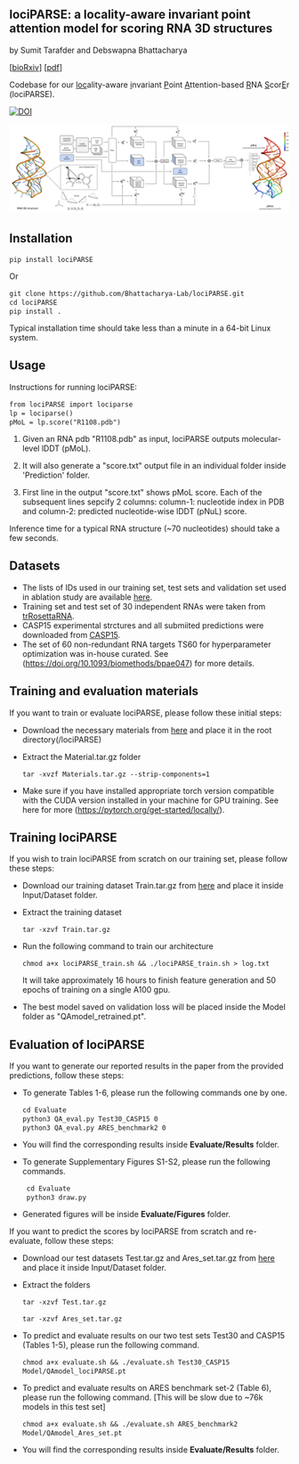 ## lociPARSE: a locality-aware invariant point attention model for scoring RNA 3D structures

by Sumit Tarafder and Debswapna Bhattacharya

[[bioRxiv](https://www.biorxiv.org/content/10.1101/2023.11.04.565599v1)] [[pdf](https://www.biorxiv.org/content/10.1101/2023.11.04.565599v1.full.pdf)]

Codebase for our <ins>loc</ins>ality-aware <ins>i</ins>nvariant <ins>P</ins>oint <ins>A</ins>ttention-based <ins>R</ins>NA <ins>S</ins>cor<ins>E</ins>r (lociPARSE).


<a href="https://zenodo.org/doi/10.5281/zenodo.10369083"><img src="https://zenodo.org/badge/707283184.svg" alt="DOI"></a>


![alt text](https://github.com/Bhattacharya-Lab/lociPARSE/blob/main/lociPARSE.png?raw=true)

## Installation
```
pip install lociPARSE
```

Or

```
git clone https://github.com/Bhattacharya-Lab/lociPARSE.git
cd lociPARSE
pip install .
```

Typical installation time should take less than a minute in a 64-bit Linux system.

## Usage

Instructions for running lociPARSE:

```
from lociPARSE import lociparse
lp = lociparse()
pMoL = lp.score("R1108.pdb")
```

1. Given an RNA pdb "R1108.pdb" as input, lociPARSE outputs molecular-level lDDT (pMoL).

2. It will also generate a "score.txt" output file in an individual folder inside 'Prediction' folder.

6. First line in the output "score.txt" shows pMoL score. Each of the subsequent lines sepcify 2 columns: column-1: nucleotide index in PDB and column-2: predicted nucleotide-wise lDDT (pNuL) score.

Inference time for a typical RNA structure (~70 nucleotides) should take a few seconds.

## Datasets

- The lists of IDs used in our training set, test sets and validation set used in ablation study are available [here](https://zenodo.org/uploads/12669705).
- Training set and test set of 30 independent RNAs were taken from [trRosettaRNA](https://yanglab.qd.sdu.edu.cn/trRosettaRNA/benchmark/).
- CASP15 experimental strctures and all submiited predictions were downloaded from [CASP15](https://predictioncenter.org/download_area/CASP15/). 
- The set of 60 non-redundant RNA targets TS60 for hyperparameter optimization was in-house curated. See (https://doi.org/10.1093/biomethods/bpae047) for more details.

## Training and evaluation materials

If you want to train or evaluate lociPARSE, please follow these initial steps:

- Download the necessary materials from [here](https://zenodo.org/uploads/12682969) and place it in the root directory(/lociPARSE)

- Extract the Material.tar.gz folder

  ```
  tar -xvzf Materials.tar.gz --strip-components=1
  ```
- Make sure if you have installed appropriate torch version compatible with the CUDA version installed in your machine for GPU training. See here for more (https://pytorch.org/get-started/locally/).

## Training lociPARSE

If you wish to train lociPARSE from scratch on our training set, please follow these steps:

- Download our training dataset Train.tar.gz from [here](https://zenodo.org/uploads/12669705) and place it inside Input/Dataset folder.
- Extract the training dataset
  ```
  tar -xzvf Train.tar.gz
  ```
-  Run the following command to train our architecture
   ```
   chmod a+x lociPARSE_train.sh && ./lociPARSE_train.sh > log.txt
   ```
   It will take approximately 16 hours to finish feature generation and 50 epochs of training on a single A100 gpu.

- The best model saved on validation loss will be placed inside the Model folder as "QAmodel_retrained.pt".

## Evaluation of lociPARSE

If you want to generate our reported results in the paper from the provided predictions, follow these steps:

-  To generate Tables 1-6, please run the following commands one by one.

   ```
   cd Evaluate
   python3 QA_eval.py Test30_CASP15 0
   python3 QA_eval.py ARES_benchmark2 0
   ```
- You will find the corresponding results inside **Evaluate/Results** folder.
- To generate Supplementary Figures S1-S2, please run the following commands.

  ```
   cd Evaluate
   python3 draw.py
  ``` 
- Generated figures will be inside **Evaluate/Figures** folder.
  
If you want to predict the scores by lociPARSE from scratch and re-evaluate, follow these steps: 
 
- Download our test datasets Test.tar.gz and Ares_set.tar.gz from [here](https://zenodo.org/uploads/12669705) and place it inside Input/Dataset folder.

- Extract the folders
  ```
  tar -xzvf Test.tar.gz
  ```
  ```
  tar -xzvf Ares_set.tar.gz
  ```
  
-  To predict and evaluate results on our two test sets Test30 and CASP15 (Tables 1-5), please run the following command.

   ```
   chmod a+x evaluate.sh && ./evaluate.sh Test30_CASP15 Model/QAmodel_lociPARSE.pt
   ``` 

-  To predict and evaluate results on ARES benchmark set-2 (Table 6), please run the following command. [This will be slow due to ~76k models in this test set]

   ```
   chmod a+x evaluate.sh && ./evaluate.sh ARES_benchmark2 Model/QAmodel_Ares_set.pt
   ``` 

-  You will find the corresponding results inside **Evaluate/Results** folder.

